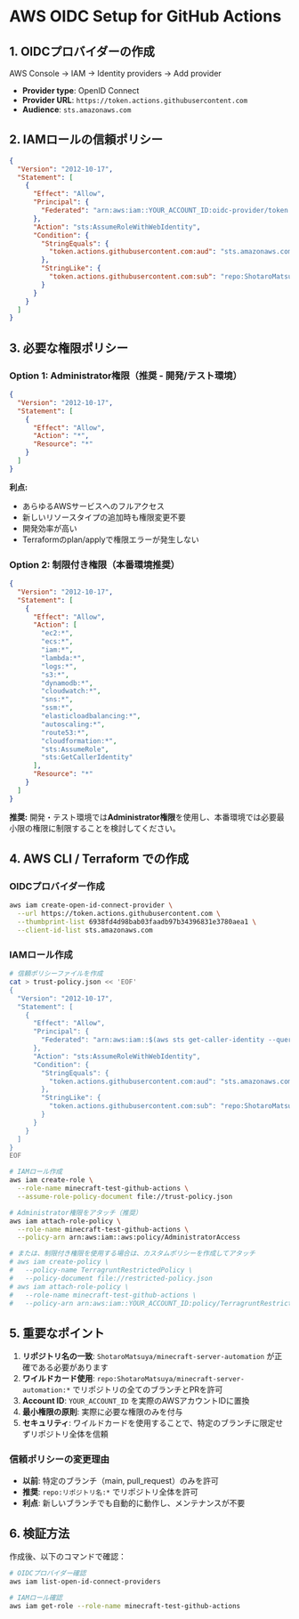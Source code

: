 # AWS OIDC Setup for GitHub Actions

## 1. OIDCプロバイダーの作成

AWS Console → IAM → Identity providers → Add provider

- **Provider type**: OpenID Connect
- **Provider URL**: `https://token.actions.githubusercontent.com`
- **Audience**: `sts.amazonaws.com`

## 2. IAMロールの信頼ポリシー

```json
{
  "Version": "2012-10-17",
  "Statement": [
    {
      "Effect": "Allow",
      "Principal": {
        "Federated": "arn:aws:iam::YOUR_ACCOUNT_ID:oidc-provider/token.actions.githubusercontent.com"
      },
      "Action": "sts:AssumeRoleWithWebIdentity",
      "Condition": {
        "StringEquals": {
          "token.actions.githubusercontent.com:aud": "sts.amazonaws.com"
        },
        "StringLike": {
          "token.actions.githubusercontent.com:sub": "repo:ShotaroMatsuya/minecraft-server-automation:*"
        }
      }
    }
  ]
}
```

## 3. 必要な権限ポリシー

### Option 1: Administrator権限（推奨 - 開発/テスト環境）

```json
{
  "Version": "2012-10-17",
  "Statement": [
    {
      "Effect": "Allow",
      "Action": "*",
      "Resource": "*"
    }
  ]
}
```

**利点:**
- あらゆるAWSサービスへのフルアクセス
- 新しいリソースタイプの追加時も権限変更不要
- 開発効率が高い
- Terraformのplan/applyで権限エラーが発生しない

### Option 2: 制限付き権限（本番環境推奨）

```json
{
  "Version": "2012-10-17",
  "Statement": [
    {
      "Effect": "Allow",
      "Action": [
        "ec2:*",
        "ecs:*",
        "iam:*",
        "lambda:*",
        "logs:*",
        "s3:*",
        "dynamodb:*",
        "cloudwatch:*",
        "sns:*",
        "ssm:*",
        "elasticloadbalancing:*",
        "autoscaling:*",
        "route53:*",
        "cloudformation:*",
        "sts:AssumeRole",
        "sts:GetCallerIdentity"
      ],
      "Resource": "*"
    }
  ]
}
```

**推奨:** 開発・テスト環境では**Administrator権限**を使用し、本番環境では必要最小限の権限に制限することを検討してください。

## 4. AWS CLI / Terraform での作成

### OIDCプロバイダー作成
```bash
aws iam create-open-id-connect-provider \
  --url https://token.actions.githubusercontent.com \
  --thumbprint-list 6938fd4d98bab03faadb97b34396831e3780aea1 \
  --client-id-list sts.amazonaws.com
```

### IAMロール作成

```bash
# 信頼ポリシーファイルを作成
cat > trust-policy.json << 'EOF'
{
  "Version": "2012-10-17",
  "Statement": [
    {
      "Effect": "Allow",
      "Principal": {
        "Federated": "arn:aws:iam::$(aws sts get-caller-identity --query Account --output text):oidc-provider/token.actions.githubusercontent.com"
      },
      "Action": "sts:AssumeRoleWithWebIdentity",
      "Condition": {
        "StringEquals": {
          "token.actions.githubusercontent.com:aud": "sts.amazonaws.com"
        },
        "StringLike": {
          "token.actions.githubusercontent.com:sub": "repo:ShotaroMatsuya/minecraft-server-automation:*"
        }
      }
    }
  ]
}
EOF

# IAMロール作成
aws iam create-role \
  --role-name minecraft-test-github-actions \
  --assume-role-policy-document file://trust-policy.json

# Administrator権限をアタッチ（推奨）
aws iam attach-role-policy \
  --role-name minecraft-test-github-actions \
  --policy-arn arn:aws:iam::aws:policy/AdministratorAccess

# または、制限付き権限を使用する場合は、カスタムポリシーを作成してアタッチ
# aws iam create-policy \
#   --policy-name TerragruntRestrictedPolicy \
#   --policy-document file://restricted-policy.json
# aws iam attach-role-policy \
#   --role-name minecraft-test-github-actions \
#   --policy-arn arn:aws:iam::YOUR_ACCOUNT_ID:policy/TerragruntRestrictedPolicy
```

## 5. 重要なポイント

1. **リポジトリ名の一致**: `ShotaroMatsuya/minecraft-server-automation` が正確である必要があります
2. **ワイルドカード使用**: `repo:ShotaroMatsuya/minecraft-server-automation:*` でリポジトリの全てのブランチとPRを許可
3. **Account ID**: `YOUR_ACCOUNT_ID` を実際のAWSアカウントIDに置換
4. **最小権限の原則**: 実際に必要な権限のみを付与
5. **セキュリティ**: ワイルドカードを使用することで、特定のブランチに限定せずリポジトリ全体を信頼

### 信頼ポリシーの変更理由
- **以前**: 特定のブランチ（main, pull_request）のみを許可
- **推奨**: `repo:リポジトリ名:*` でリポジトリ全体を許可
- **利点**: 新しいブランチでも自動的に動作し、メンテナンスが不要

## 6. 検証方法

作成後、以下のコマンドで確認：

```bash
# OIDCプロバイダー確認
aws iam list-open-id-connect-providers

# IAMロール確認
aws iam get-role --role-name minecraft-test-github-actions
```
